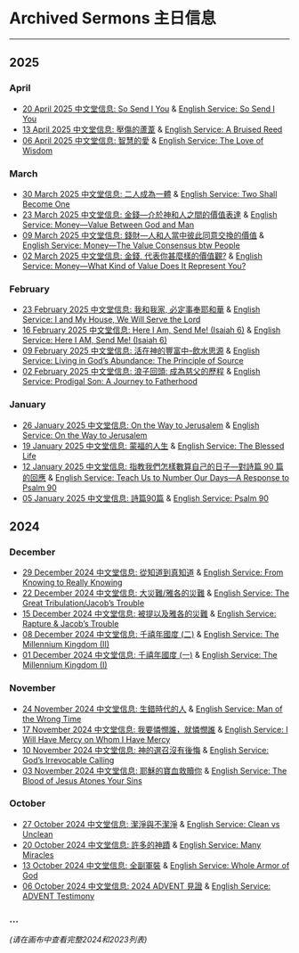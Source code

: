 # Archived Sermons 主日信息

---

## 2025

### April

* [20 April 2025 中文堂信息: So Send I You](https://www.youtube.com/) & [English Service: So Send I You](https://www.youtube.com/)
* [13 April 2025 中文堂信息: 壓傷的蘆葦](https://www.youtube.com/) & [English Service: A Bruised Reed](https://www.youtube.com/)
* [06 April 2025 中文堂信息: 智慧的愛](https://www.youtube.com/) & [English Service: The Love of Wisdom](https://www.youtube.com/)

### March

* [30 March 2025 中文堂信息: 二人成為一體](https://www.youtube.com/) & [English Service: Two Shall Become One](https://www.youtube.com/)
* [23 March 2025 中文堂信息: 金錢—介於神和人之間的價值表達](https://www.youtube.com/) & [English Service: Money—Value Between God and Man](https://www.youtube.com/)
* [09 March 2025 中文堂信息: 錢財—人和人當中彼此同意交換的價值](https://vimeo.com/) & [English Service: Money—The Value Consensus btw People](https://www.youtube.com/)
* [02 March 2025 中文堂信息: 金錢, 代表你甚麼樣的價值觀?](https://www.youtube.com/) & [English Service: Money—What Kind of Value Does It Represent You?](https://www.youtube.com/)

### February

* [23 February 2025 中文堂信息: 我和我家, 必定事奉耶和華](https://www.youtube.com/) & [English Service: I and My House, We Will Serve the Lord](https://www.youtube.com/)
* [16 February 2025 中文堂信息: Here I Am, Send Me! (Isaiah 6)](https://www.youtube.com/) & [English Service: Here I AM, Send Me! (Isaiah 6)](https://www.youtube.com/)
* [09 February 2025 中文堂信息: 活在神的豐富中–飲水思源](https://www.youtube.com/) & [English Service: Living in God’s Abundance: The Principle of Source](https://www.youtube.com/)
* [02 February 2025 中文堂信息: 浪子回頭: 成為慈父的歷程](https://www.youtube.com/) & [English Service: Prodigal Son: A Journey to Fatherhood](https://www.youtube.com/)

### January

* [26 January 2025 中文堂信息: On the Way to Jerusalem](https://vimeo.com/) & [English Service: On the Way to Jerusalem](https://vimeo.com/)
* [19 January 2025 中文堂信息: 蒙福的人生](https://www.youtube.com/) & [English Service: The Blessed Life](https://www.youtube.com/)
* [12 January 2025 中文堂信息: 指教我們怎樣數算自己的日子—對詩篇 90 篇的回應](https://www.youtube.com/) & [English Service: Teach Us to Number Our Days—A Response to Psalm 90](https://www.youtube.com/)
* [05 January 2025 中文堂信息: 詩篇90篇](https://vimeo.com/) & [English Service: Psalm 90](https://vimeo.com/)

## 2024

### December

* [29 December 2024 中文堂信息: 從知道到真知道](https://www.youtube.com/) & [English Service: From Knowing to Really Knowing](https://www.youtube.com/)
* [22 December 2024 中文堂信息: 大災難/雅各的災難](https://www.youtube.com/) & [English Service: The Great Tribulation/Jacob’s Trouble](https://www.youtube.com/)
* [15 December 2024 中文堂信息: 被提以及雅各的災難](https://www.youtube.com/) & [English Service: Rapture & Jacob’s Trouble](https://www.youtube.com/)
* [08 December 2024 中文堂信息: 千禧年國度 (二)](https://www.youtube.com/) & [English Service: The Millennium Kingdom (II)](https://www.youtube.com/)
* [01 December 2024 中文堂信息: 千禧年國度 (一)](https://www.youtube.com/) & [English Service: The Millennium Kingdom (I)](https://www.youtube.com/)

### November

* [24 November 2024 中文堂信息: 生錯時代的人](https://vimeo.com/) & [English Service: Man of the Wrong Time](https://vimeo.com/)
* [17 November 2024 中文堂信息: 我要憐憫誰，就憐憫誰](https://vimeo.com/) & [English Service: I Will Have Mercy on Whom I Have Mercy](https://vimeo.com/)
* [10 November 2024 中文堂信息: 神的選召沒有後悔](https://vimeo.com/) & [English Service: God’s Irrevocable Calling](https://vimeo.com/)
* [03 November 2024 中文堂信息: 耶穌的寶血救贖你](https://vimeo.com/) & [English Service: The Blood of Jesus Atones Your Sins](https://vimeo.com/)

### October

* [27 October 2024 中文堂信息: 潔淨與不潔淨](https://www.youtube.com/) & [English Service: Clean vs Unclean](https://www.youtube.com/)
* [20 October 2024 中文堂信息: 許多的神蹟](https://vimeo.com/) & [English Service: Many Miracles](https://vimeo.com/)
* [13 October 2024 中文堂信息: 全副軍裝](https://vimeo.com/) & [English Service: Whole Armor of God](https://vimeo.com/)
* [06 October 2024 中文堂信息: 2024 ADVENT 見證](https://vimeo.com/) & [English Service: ADVENT Testimony](https://vimeo.com/)

### ...

*(请在画布中查看完整2024和2023列表)*
